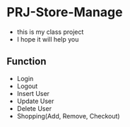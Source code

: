 ﻿# PRJ-Store-Manage
- this is my class project
- I hope it will help you
## Function
- Login
- Logout
- Insert User
- Update User
- Delete User
- Shopping(Add, Remove, Checkout)
